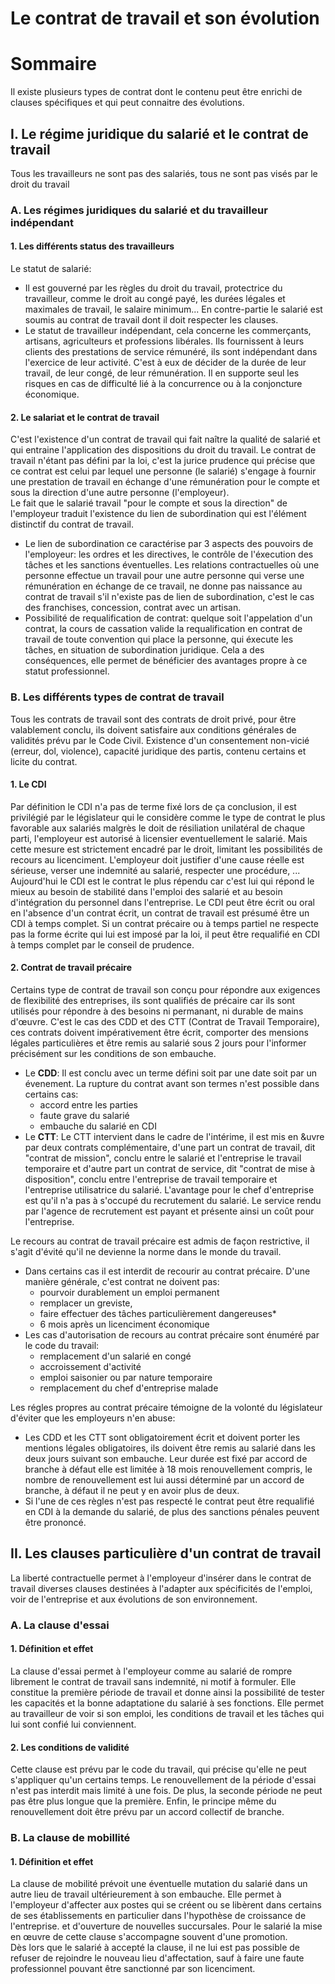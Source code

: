 # Le contrat de travail et son évolution

# Sommaire

Il existe plusieurs types de contrat dont le contenu peut être enrichi de clauses spécifiques et qui peut connaitre des évolutions.

## I. Le régime juridique du salarié et le contrat de travail

Tous les travailleurs ne sont pas des salariés, tous ne sont pas visés par le droit du travail

### A. Les régimes juridiques du salarié et du travailleur indépendant

#### 1. Les différents status des travailleurs

Le statut de salarié:
* Il est gouverné par les règles du droit du travail, protectrice du travailleur, comme le droit au congé payé, les durées légales et maximales de 
travail, le salaire minimum... En contre-partie le salarié est soumis au contrat de travail dont il doit respecter les clauses.
* Le statut de travailleur indépendant, cela concerne les commerçants, artisans, agriculteurs et professions libérales. Ils fournissent à leurs 
clients des prestations de service rémunéré, ils sont indépendant dans l'exercice de leur activité. C'est à eux de décider de la durée de leur 
travail, de leur congé, de leur rémunération. Il en supporte seul les risques en cas de difficulté lié à la concurrence ou à la conjoncture 
économique.

#### 2. Le salariat et le contrat de travail

C'est l'existence d'un contrat de travail qui fait naître la qualité de salarié et qui entraine l'application des dispositions du droit du travail. Le 
contrat de travail n'étant pas défini par la loi, c'est la jurice prudence qui précise que ce contrat est celui par lequel une personne (le salarié) 
s'engage à fournir une prestation de travail en échange d'une rémunération pour le compte et sous la direction d'une autre personne (l'employeur).  
Le fait que le salarié travail "pour le compte et sous la direction" de l'employeur traduit l'existence du lien de subordination qui est l'élément 
distinctif du contrat de travail.
* Le lien de subordination ce caractérise par 3 aspects des pouvoirs de l'employeur: les ordres et les directives, le contrôle de l'éxecution des 
tâches et les sanctions éventuelles. Les relations contractuelles où une personne effectue un travail pour une autre personne qui verse une 
rémunération en échange de ce travail, ne donne pas naissance au contrat de travail s'il n'existe pas de lien de subordination, c'est le cas des 
franchises, concession, contrat avec un artisan.
* Possibilité de requalification de contrat: quelque soit l'appelation d'un contrat, la cours de cassation valide la requalification en contrat de 
travail de toute convention qui place la personne, qui éxecute les tâches, en situation de subordination juridique. Cela a des conséquences, elle 
permet de bénéficier des avantages propre à ce statut professionnel.

### B. Les différents types de contrat de travail

Tous les contrats de travail sont des contrats de droit privé, pour être valablement conclu, ils doivent satisfaire aux conditions générales de 
validités prévu par le Code Civil. Existence d'un consentement non-vicié (erreur, dol, violence), capacité juridique des partis, contenu certains et 
licite du contrat.

#### 1. Le CDI

Par définition le CDI n'a pas de terme fixé lors de ça conclusion, il est privilégié par le législateur qui le considère comme le type de contrat le 
plus favorable aux salariés malgrès le doit de résiliation unilatéral de chaque parti, l'employeur est autorisé à licensier eventuellement le salarié. 
Mais cette mesure est strictement encadré par le droit, limitant les possibilités de recours au licenciment. L'employeur doit justifier d'une cause 
réelle est sérieuse, verser une indemnité au salarié, respecter une procédure, ... Aujourd'hui le CDI est le contrat le plus répendu car c'est lui qui 
répond le mieux au besoin de stabilité dans l'emploi des salarié et au besoin d'intégration du personnel dans l'entreprise. Le CDI peut être écrit ou 
oral en l'absence d'un contrat écrit, un contrat de travail est présumé être un CDI à temps complet. Si un contrat précaire ou à temps partiel ne 
respecte pas la forme écrite qui lui est imposé par la loi, il peut être requalifié en CDI à temps complet par le conseil de prudence.

#### 2. Contrat de travail précaire

Certains type de contrat de travail son conçu pour répondre aux exigences de flexibilité des entreprises, ils sont qualifiés de précaire car ils sont 
utilisés pour répondre à des besoins ni permanant, ni durable de mains d'œuvre. C'est le cas des CDD et des CTT (Contrat de Travail Temporaire), ces 
contrats doivent impérativement être écrit, comporter des mensions légales particulières et être remis au salarié sous 2 jours pour l'informer 
précisément sur les conditions de son embauche.
* Le **CDD**: Il est conclu avec un terme défini soit par une date soit par un évenement. La rupture du contrat avant son termes n'est possible dans 
certains cas: 
	* accord entre les parties
	* faute grave du salarié
	* embauche du salarié en CDI
* Le **CTT**: Le CTT intervient dans le cadre de l'intérime, il est mis en &uvre par deux contrats complémentaire, d'une part un contrat de travail, 
dit "contrat de mission", conclu entre le salarié et l'entreprise le travail temporaire et d'autre part un contrat de service, dit "contrat de mise à 
disposition", conclu entre l'entreprise de travail temporaire et l'entreprise utilisatrice du salarié. L'avantage pour le chef d'entreprise est qu'il 
n'a pas à s'occupé du recrutement du salarié. Le service rendu par l'agence de recrutement est payant et présente ainsi un coût pour l'entreprise.

Le recours au contrat de travail précaire est admis de façon restrictive, il s'agit d'évité qu'il ne devienne la norme dans le monde du travail.
* Dans certains cas il est interdit de recourir au contrat précaire. D'une manière générale, c'est contrat ne doivent pas:
	* pourvoir durablement un emploi permanent
	* remplacer un greviste, 
	* faire effectuer des tâches particulièrement dangereuses*
	* 6 mois après un licenciment économique
* Les cas d'autorisation de recours au contrat précaire sont énuméré par le code du travail:
	* remplacement d'un salarié en congé
	* accroissement d'activité
	* emploi saisonier ou par nature temporaire
	* remplacement du chef d'entreprise malade

Les régles propres au contrat précaire témoigne de la volonté du législateur d'éviter que les employeurs n'en abuse:
* Les CDD et les CTT sont obligatoirement écrit et doivent porter les mentions légales obligatoires, ils doivent être remis au salarié dans les deux 
jours suivant son embauche. Leur durée est fixé par accord de branche à défaut elle est limitée à 18 mois renouvellement compris, le nombre de 
renouvellement est lui aussi déterminé par un accord de branche, à défaut il ne peut y en avoir plus de deux.
* Si l'une de ces règles n'est pas respecté le contrat peut être requalifié en CDI à la demande du salarié, de plus des sanctions pénales peuvent être 
prononcé.

## II. Les clauses particulière d'un contrat de travail

La liberté contractuelle permet à l'employeur d'insérer dans le contrat de travail diverses clauses destinées à l'adapter aux spécificités de 
l'emploi, voir de l'entreprise et aux évolutions de son environnement.

### A. La clause d'essai

#### 1. Définition et effet

La clause d'essai permet à l'employeur comme au salarié de rompre librement le contrat de travail sans indemnité, ni motif à formuler. Elle constitue 
la première période de travail et donne ainsi la possibilité de tester les capacités et la bonne adaptatione du salarié à ses fonctions. Elle permet 
au travailleur de voir si son emploi, les conditions de travail et les tâches qui lui sont confié lui conviennent.

#### 2. Les conditions de validité

Cette clause est prévu par le code du travail, qui précise qu'elle ne peut s'appliquer qu'un certains temps. Le renouvellement de la période d'essai 
n'est pas interdit mais limité à une fois. De plus, la seconde période ne peut pas être plus longue que la première. Enfin, le principe même du 
renouvellement doit être prévu par un accord collectif de branche.

### B. La clause de mobillité

#### 1. Définition et effet

La clause de mobilité prévoit une éventuelle mutation du salarié dans un autre lieu de travail ultérieurement à son embauche. Elle permet à 
l'employeur d'affecter aux postes qui se créent ou se libèrent dans certains de ses établissements en particulier dans l'hypothèse de croissance de 
l'entreprise. et d'ouverture de nouvelles succursales. Pour le salarié la mise en œuvre de cette clause s'accompagne souvent d'une promotion.  
Dès lors que le salarié à accepté la clause, il ne lui est pas possible de refuser de rejoindre le nouveau lieu d'affectation, sauf à faire une faute 
professionnel pouvant être sanctionné par son licenciment.

